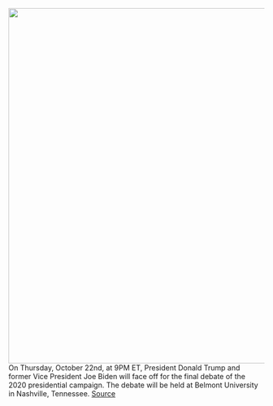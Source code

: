 <img src='https://cdn.vox-cdn.com/thumbor/kF4hcMep7eS1unaba4EOwiertI0=/0x0:2000x337/1200x0/filters:focal(0x0:2000x337):no_upscale()/cdn.vox-cdn.com/uploads/chorus_asset/file/21918792/election_essentials.png' width='700px' /><br/>
On Thursday, October 22nd, at 9PM ET, President Donald Trump and former Vice President Joe Biden will face off for the final debate of the 2020 presidential campaign. The debate will be held at Belmont University in Nashville, Tennessee.
<a href='https://www.theverge.com/2020/10/22/21527399/presidential-debate-last-watch-live-stream-date-start-time-donald-trump-joe-bien'> Source <a/>